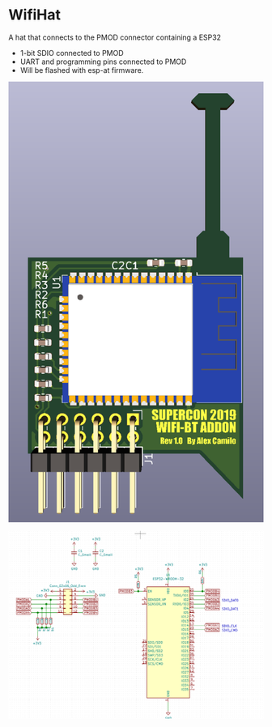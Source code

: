 # WifiHat
A hat that connects to the PMOD connector containing a ESP32
* 1-bit SDIO connected to PMOD
* UART and programming pins connected to PMOD
* Will be flashed with esp-at firmware.



![Image of Module](module.png)

![Image of Schematic](schem.png)
